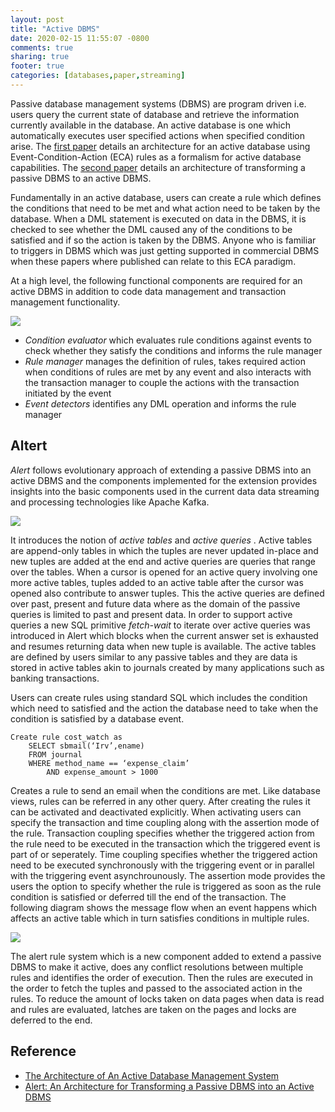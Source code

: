 ```yaml
---
layout: post
title: "Active DBMS"
date: 2020-02-15 11:55:07 -0800
comments: true
sharing: true
footer: true
categories: [databases,paper,streaming]
---
```

Passive database management systems (DBMS) are program driven i.e. users query the current state of database and retrieve the information currently available in the database.  An active database is one which automatically executes user specified actions when specified condition arise. The [first paper](#reference) details an architecture for an active database using Event-Condition-Action (ECA) rules as a formalism for active database capabilities. The [second paper](#reference) details an architecture of transforming a passive DBMS to an active DBMS. 
<!--more-->

Fundamentally in an active database, users can create a rule which defines the conditions that need to be met and what action need to be taken by the database. When a DML statement is executed on data in the DBMS, it is checked to see whether the DML caused any of the conditions to be satisfied and if so the action is taken by the DBMS. Anyone who is familiar to triggers in DBMS which was just getting supported in commercial DBMS when these papers where published can relate to this ECA paradigm.

At a high level, the following functional components are required for an active DBMS in addition to code data management and transaction management functionality.

<img src="{{ root_url }}/images/streaming/active-dbms-functional-components.png" ALIGN=”center” />

- *Condition evaluator* which evaluates rule conditions against events to check whether they satisfy the conditions and informs the rule manager
- *Rule manager* manages the definition of rules, takes required action when conditions of rules are met by any event and also interacts with the transaction manager to couple the actions with the transaction initiated by the event
- *Event detectors* identifies any DML operation and informs the rule manager 

## Altert ##

*Alert* follows evolutionary approach of extending a passive DBMS into an active DBMS and the components implemented for the extension provides insights into the basic components used in the current data data streaming and processing technologies like Apache Kafka.

<img src="{{ root_url }}/images/streaming/alert-architecture.png" ALIGN=”center” />

It introduces the notion of *active tables* and *active queries* . Active tables are append-only tables in which the tuples are never updated in-place and new tuples are added at the end and active queries are queries that range over the tables. When a cursor is opened for an active query involving one more active tables, tuples added to an active table after the cursor was opened also contribute to answer tuples. This the active queries are defined over past, present and future data where as the domain of the passive queries is limited to past and present data. In order to support active queries a new SQL primitive *fetch-wait* to iterate over active queries was introduced in Alert which blocks when the current answer set is exhausted and resumes returning data when new tuple is available. The active tables are defined by users similar to any passive tables and they are data is stored in active tables akin to journals created by many applications such as banking transactions.

Users can create rules using standard SQL which includes the condition which need to satisfied and the action the database need to take when the condition is satisfied by a database event.  

```
Create rule cost_watch as
    SELECT sbmail(‘Irv’,ename)
    FROM journal
    WHERE method_name == ‘expense_claim’
        AND expense_amount > 1000
```
Creates a rule to send an email when the conditions are met. Like database views, rules can be referred in any other query. After creating the rules it can be activated and deactivated explicitly. When activating users can specify the transaction and time coupling along with the assertion mode of the rule. Transaction coupling specifies whether the triggered action from the rule need to be executed in the transaction which the triggered event is part of or seperately.  Time coupling specifies whether the triggered action need to be executed synchronously with the triggering event or in parallel with the triggering event asynchrounously.  The assertion mode provides the users the option to specify whether the rule is triggered as soon as the rule condition is satisfied or deferred till the end of the transaction. The following diagram shows the message flow when an event happens which affects an active table which in turn satisfies conditions in multiple rules.

<img src="{{ root_url }}/images/streaming/alert-message.png" ALIGN=”center” />

The alert rule system which is a new component added to extend a passive DBMS to make it active, does any conflict resolutions between multiple rules and identifies the order of execution. Then the rules are executed in the order to fetch the tuples and passed to the associated action in the rules. To reduce the amount of locks taken on data pages when data is read and rules are evaluated, latches are taken on the pages and locks are deferred to the end.

## Reference ##

- [The Architecture of An Active Database Management System](https://web.eecs.umich.edu/~jag/eecs584/papers/md89.pdf)
- [Alert: An Architecture for Transforming a Passive DBMS into an Active DBMS](http://www.vldb.org/conf/1991/P469.PDF)
